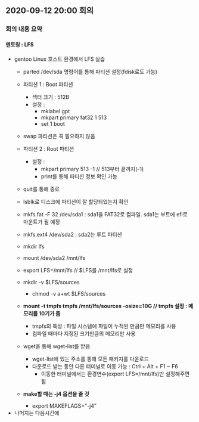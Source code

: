 ## 2020-09-12 20:00 회의
### 회의 내용 요약
#### 멘토링 : LFS
- gentoo Linux 호스트 환경에서 LFS 실습
  - parted /dev/sda 명령어를 통해 파티션 설정(fdisk로도 가능)
  - 파티션 1 : Boot 파티션
    - 섹터 크기 : 512B
    - 설정 : 
      - mklabel gpt
      - mkpart primary fat32 1 513
      - set 1 boot 
  - swap 파티션은 꼭 필요하지 않음
  - 파티션 2 : Root 파티션
    - 설정 :
      - mkpart primary 513 -1 // 513부터 끝까지(-1)
      - print를 통해 파티션 정보 확인 가능
  - quit를 통해 종료
  - lsblk로 디스크에 파티션이 잘 할당되었는지 확인
  - mkfs.fat -F 32 /dev/sda1 : sda1을 FAT32로 컴파일. sda1는 부트에 efi로 마운트가 될 예정
  - mkfs.ext4 /dev/sda2 : sda2는 루트 파티션
  - mkdir lfs
  - mount /dev/sda2 /mnt/lfs
  - export LFS=/mnt/lfs // $LFS를 /mnt/lfs로 설정
  - mkdir -v $LFS/sources
    - chmod -v a+wt $LFS/sources
  
  - **mount -t tmpfs tmpfs /mnt/lfs/sources -osize=10G // tmpfs 설정 : 메모리를 10기가 줌**
    - tmpfs의 특성 : 파일 시스템에 파일이 누적된 만큼만 메모리를 사용
    - 컴파일 때마다 지정된 크기만큼의 메모리만 사용
  - wget을 통해 wget-list를 받음
    - wget-list에 있는 주소를 통해 모든 패키지를 다운로드
    - 다운로드 받는 동안 다른 터미널로 이동 가능 : Ctrl + Alt + F1 ~ F6
      - 이동한 터미널에서는 환경변수(export LFS=/mnt/lfs)만 설정해주면 됨
  - **make할 때는 -j4 옵션을 줄 것**
    - export MAKEFLAGS="-j4"
- 나머지는 다음시간에
  
